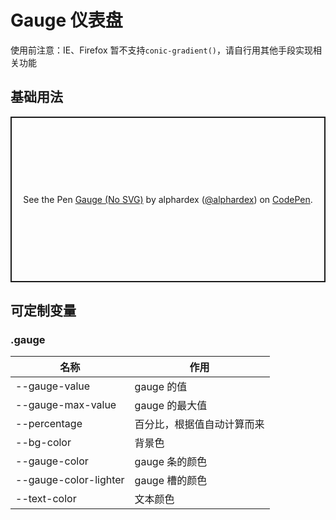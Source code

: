 # Gauge 仪表盘

使用前注意：IE、Firefox 暂不支持`conic-gradient()`，请自行用其他手段实现相关功能

## 基础用法

<p class="codepen" data-height="265" data-theme-id="dark" data-default-tab="html,result" data-user="alphardex" data-slug-hash="BaydVvQ" style="height: 265px; box-sizing: border-box; display: flex; align-items: center; justify-content: center; border: 2px solid; margin: 1em 0; padding: 1em;" data-pen-title="Gauge (No SVG)">
  <span>See the Pen <a href="https://codepen.io/alphardex/pen/BaydVvQ">
  Gauge (No SVG)</a> by alphardex (<a href="https://codepen.io/alphardex">@alphardex</a>)
  on <a href="https://codepen.io">CodePen</a>.</span>
</p>
<script async src="https://static.codepen.io/assets/embed/ei.js"></script>

## 可定制变量

### .gauge

| 名称                  | 作用                       |
| --------------------- | -------------------------- |
| --gauge-value         | gauge 的值                 |
| --gauge-max-value     | gauge 的最大值             |
| --percentage          | 百分比，根据值自动计算而来 |
| --bg-color            | 背景色                     |
| --gauge-color         | gauge 条的颜色             |
| --gauge-color-lighter | gauge 槽的颜色             |
| --text-color          | 文本颜色                   |
